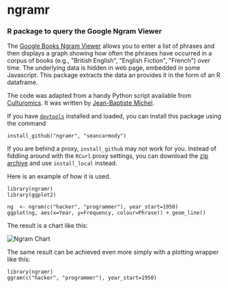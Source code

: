 ngramr
======

### R package to query the Google Ngram Viewer

The [Google Books Ngram Viewer](http://books.google.com/ngrams) allows you to enter a list
of phrases and then displays a graph showing how often the phrases have occurred in a
corpus of books (e.g., "British English", "English Fiction", "French") over time.
The underlying data is hidden in web page, embedded in some Javascript.
This package extracts the data an provides it in the form of an R dataframe.

The code was adapted from a handy Python script available from 
[Culturomics](http://www.culturomics.org/Resources/get-ngrams).
It was written by [Jean-Baptiste Michel](https://twitter.com/jb_michel).

If you have [`devtools`](http://cran.r-project.org/web/packages/devtools/index.html)
installed and loaded, you can install this package
using the command
    
    install_github("ngramr", "seancarmody")

If you are behind a proxy, `install_github` may not work for you. Instead of fiddling around with the `RCurl` proxy settings, you can download the [zip archive](https://github.com/seancarmody/ngramr/archive/master.zip) and use `install_local` instead.

Here is an example of how it is used.

    library(ngramr)
    library(ggplot2)

    ng  <- ngram(c("hacker", "programmer"), year_start=1950)
    ggplot(ng, aes(x=Year, y=Frequency, colour=Phrase)) + geom_line()

The result is a chart like this:

![Ngram Chart](http://farm8.staticflickr.com/7320/9230489654_1a510bd9b0_z.jpg)

The same result can be achieved even more simply with a plotting wrapper like this:

    library(ngramr)
    ggram(c("hacker", "programmer"), year_start=1950)